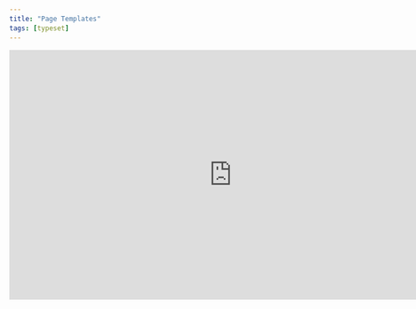 ```yaml
---
title: "Page Templates"
tags: [typeset]
---
```

 
<html><body><section data-type="chapter" class="hsecchapter" data-hederis-type="hsecchapter" id="typeset-master-pages" data-pi-attrs="id: typeset-master-pages; data-tags: typeset;" role="doc-chapter" data-tags="typeset" data-author-name=" " data-book-title=" " title="Page Templates"><iframe width="800" height="450" src="https://www.youtube.com/embed/OVFvTesq8-E" frameborder="0" allow="accelerometer;" autoplay="" encrypted-media="" gyroscope="" picture-in-picture="" allowfullscreen=""/><p data-embedded-html="true">INTENTIONALLY BLANK</p><p class="hblkp" data-hederis-type="hblkp" id="psA4yDoBn">Page templates control the general layout of all the different sections in your book. This is different from a book&#8217;s design template: a design template includes design instructions for all the paragraphs and elements in your book, as well as the running content, margin widths, and so on. Page templates, however,  determine only the page margins, where the running headers and footers go and what kind of content should appear in them, and how to format that text. Page templates are just one part of a book&#8217;s design template.</p><p class="hblkp" data-hederis-type="hblkp" id="pvlHTTpTU">You can configure 5 different page templates: chapters, 2 types of frontmatter, backmatter, and parts. While these page templates are applied to certain types of sections by default, you can change the page template that is used in any section, in the Sections &amp; Text toolset.</p><div class="hwprbox box" data-hederis-type="hwprbox" id="pojVjm28Z" data-type="sidebar"><p class="hblktype" data-hederis-type="hblktype" id="pbzKyZAPT">Note</p><p class="hblkp" data-hederis-type="hblkp" id="pVISgSAIM">We include two types of frontmatter page templates because books will often have certain frontmatter&#8212;like title pages and copyright pages&#8212;that needs a different page layout (e.g., reduced top margin height, or removing all the content from the running headers and footers). </p></div><p class="hblkp" data-hederis-type="hblkp" id="pUKEwCVRO">Each type of page template has 4 pages that can be configured:</p><ol class="hwprnumlist" data-hederis-type="hwprnumlist" id="pyVQwPubr"><li class="hblkoli" data-hederis-type="hblkoli" id="lioAbf7qb1"><p class="hblkoli" data-hederis-type="hblklip" id="pfofjk67B"><strong data-hederis-type="hspanstrong" id="ppldjMcbl">The first page of the section: </strong>You can change the top and bottom margins for the first page of the section, or change the running header and footer content. For example, you might choose to insert just the page number at the bottom of the first page, and then to include full running headers and footers on your recto and verso pages.</p></li><li class="hblkoli" data-hederis-type="hblkoli" id="limykJod3l"><p class="hblkoli" data-hederis-type="hblklip" id="pjctqGrgI"><strong class="hspanstrong" data-hederis-type="hspanstrong" id="pNJ43L6hs">Recto and verso pages: </strong>These are the main content pages of your section, and this is also where you set the inside and outside margins that will be applied to all the pages in your section (including first and blank pages).</p></li><li class="hblkoli" data-hederis-type="hblkoli" id="liWcZ2EfHz"><p class="hblkoli" data-hederis-type="hblklip" id="plclGy817"><strong class="hspanstrong" data-hederis-type="hspanstrong" id="p7vsl7NJH">Blank pages: </strong>Sometimes a section will include pages that don&#8217;t include any book content&#8212;for example, if this section ends on a recto page, but the next section is required to also start on a recto page, then an extra blank verso page will be added to the end of the first section. In these cases, you can choose to suppress the running header and footer content, or have different running headers and footers appear.</p></li></ol><p class="hblkp" data-hederis-type="hblkp" id="pDJeJqZv9">Running headers and footers can consist of text content, or use our built-in variables. To add text to your running headers or footers:</p><ol class="hwprnumlist" data-hederis-type="hwprnumlist" id="pWdVY9e63"><li class="hblkoli" data-hederis-type="hblkoli" id="liyser3fdg"><p class="hblkoli" data-hederis-type="hblklip" id="pzDTpoGIH">Click the margin area that you want to add content to.</p></li><li class="hblkoli" data-hederis-type="hblkoli" id="lio5Q3v9iv"><p class="hblkoli" data-hederis-type="hblklip" id="pLwfVxbdW">Click inside the text box, and type an opening quotation mark (&#8220;).</p></li><li class="hblkoli" data-hederis-type="hblkoli" id="lih5eQJUuJ"><p class="hblkoli" data-hederis-type="hblklip" id="pHyqy4x6F">Now type the text that you want to appear, and then type a closing quotation mark (&#8221;).</p></li><li class="hblkoli" data-hederis-type="hblkoli" id="li4QBOU17X"><p class="hblkoli" data-hederis-type="hblklip" id="pzMxBt57b">Finally, press the Enter or Return key. Your text will appear as a gray bubble. To remove your typed text, simply press the X immediately to the right of the gray bubble.</p></li></ol><p class="hblkp" data-hederis-type="hblkp" id="pYRgnexvp">Variables let you insert dynamic content that is pulled right from your book text, like the most recent chapter title, the book title, or the author name. You can also insert a variable to dynamically add the up-to-date page number. To include a variable, simply click on it and it will appear in the text box as a green bubble.</p><figure class="hwprfig" data-hederis-type="hwprfig" id="ptZ8KG6ys"><img data-hederis-type="hblkimg" class="hblkimg" id="pGhUdad7i" src="/images/runheadfoot.png" data-img-src="/images/runheadfoot.png"/><p class="hblkcaption" data-hederis-type="hblkcaption" id="pAYay9vY4">This example shows a running footer that uses our built-in Page Number variable, and a running header with text content.</p></figure><p class="hblkp" data-hederis-type="hblkp" id="pvsIXL2bQ">You can also combine text and variables, by following the same steps above for each type of content you want to include.</p></section></body></html>
